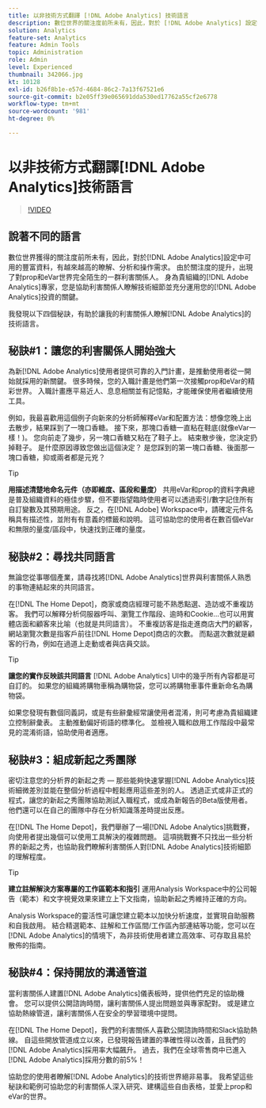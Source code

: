 ```yaml
---
title: 以非技術方式翻譯 [!DNL Adobe Analytics] 技術語言
description: 數位世界的關注度前所未有，因此，對於 [!DNL Adobe Analytics] 設定中可用的豐富資料，有越來越高的瞭解、分析和操作需求。 由於關注度的提升，出現了對prop和eVar世界完全陌生的一群利害關係人。 身為貴組織的 [!DNL Adobe Analytics] 專家，您是協助利害關係人瞭解技術細節並充分運用 [!DNL Adobe Analytics] 投資的關鍵人物。
solution: Analytics
feature-set: Analytics
feature: Admin Tools
topic: Administration
role: Admin
level: Experienced
thumbnail: 342066.jpg
kt: 10128
exl-id: b26f8b1e-e57d-4684-86c2-7a13f67521e6
source-git-commit: b2e05ff39e065691dda530ed17762a55cf2e6778
workflow-type: tm+mt
source-wordcount: '981'
ht-degree: 0%

---
```


# 以非技術方式翻譯[!DNL Adobe Analytics]技術語言

>[!VIDEO](https://video.tv.adobe.com/v/342066/?quality=12&learn=on)

## 說著不同的語言

數位世界獲得的關注度前所未有，因此，對於[!DNL Adobe Analytics]設定中可用的豐富資料，有越來越高的瞭解、分析和操作需求。 由於關注度的提升，出現了對prop和eVar世界完全陌生的一群利害關係人。 身為貴組織的[!DNL Adobe Analytics]專家，您是協助利害關係人瞭解技術細節並充分運用您的[!DNL Adobe Analytics]投資的關鍵。

我發現以下四個秘訣，有助於讓我的利害關係人瞭解[!DNL Adobe Analytics]的技術語言。

## 秘訣#1：讓您的利害關係人開始強大

為新[!DNL Adobe Analytics]使用者提供可靠的入門計畫，是推動使用者從一開始就採用的新關鍵。 很多時候，您的入職計畫是他們第一次接觸prop和eVar的精彩世界。 入職計畫應平易近人、息息相關並有記憶點，才能確保使用者繼續使用工具。

例如，我最喜歡用這個例子向新來的分析師解釋eVar和配置方法：想像您晚上出去散步，結果踩到了一塊口香糖。 接下來，那塊口香糖一直粘在鞋底(就像eVar一樣！)。 您向前走了幾步，另一塊口香糖又粘在了鞋子上。 結束散步後，您決定扔掉鞋子。 是什麼原因導致您做出這個決定？ 是您踩到的第一塊口香糖、後面那一塊口香糖，抑或兩者都是元兇？

>[!TIP]
>
>**用描述清楚地命名元件（亦即維度、區段和量度）**
>共用eVar和prop的資料字典總是普及組織資料的極佳步驟，但不要指望臨時使用者可以透過索引/數字記住所有自訂變數及其預期用途。 反之，在[!DNL Adobe] Workspace中，請確定元件名稱具有描述性，並附有有意義的標籤和說明。 這可協助您的使用者在數百個eVar和無限的量度/區段中，快速找到正確的量度。

## 秘訣#2：尋找共同語言

無論您從事哪個產業，請尋找將[!DNL Adobe Analytics]世界與利害關係人熟悉的事物連結起來的共同語言。

在[!DNL The Home Depot]，商家或商店經理可能不熟悉點選、造訪或不重複訪客。 我們可以解釋分析伺服器呼叫、瀏覽工作階段、逾時和Cookie...也可以用實體店面和顧客來比喻（也就是共同語言）。 不重複訪客是指走進商店大門的顧客， 網站瀏覽次數是指客戶前往[!DNL Home Depot]商店的次數。 而點選次數就是顧客的行為，例如在過道上走動或者與店員交談。

>[!TIP]
>
>**讓您的實作反映該共同語言**
>[!DNL Adobe Analytics] UI中的幾乎所有內容都是可自訂的。 如果您的組織將購物車稱為購物袋，您可以將購物車事件重新命名為購物袋。
>
>如果您發現有數個同義詞，或是有些辭彙經常讓使用者混淆，則可考慮為貴組織建立控制辭彙表。 主動推動偏好術語的標準化。 並檢視入職和啟用工作階段中最常見的混淆術語，協助使用者適應。

## 秘訣#3：組成新起之秀團隊

密切注意您的分析界的新起之秀 — 那些能夠快速掌握[!DNL Adobe Analytics]技術細微差別並能在整個分析過程中輕鬆應用這些差別的人。 透過正式或非正式的程式，讓您的新起之秀團隊協助測試入職程式，或成為新報告的Beta版使用者。 他們還可以在自己的團隊中存在分析知識落差時提出反應。

在[!DNL The Home Depot]，我們舉辦了一場[!DNL Adobe Analytics]挑戰賽，向使用者提出幾個可以使用工具解決的複雜問題。 這項挑戰賽不只找出一些分析界的新起之秀，也協助我們瞭解利害關係人對[!DNL Adobe Analytics]技術細節的理解程度。

>[!TIP]
>
>**建立註解解決方案專屬的工作區範本和指引**
>運用Analysis Workspace中的公司報告（範本）和文字視覺效果來建立上下文指南，協助新起之秀維持正確的方向。
>
>Analysis Workspace的靈活性可讓您建立範本以加快分析速度，並實現自助服務和自我啟用。 結合精選範本、註解和工作區間/工作區內部連結等功能，您可以在[!DNL Adobe Analytics]的情境下，為非技術使用者建立高效率、可存取且易於散佈的指南。

## 秘訣#4：保持開放的溝通管道

當利害關係人建置[!DNL Adobe Analytics]儀表板時，提供他們充足的協助機會。 您可以提供公開諮詢時間，讓利害關係人提出問題並與專家配對。 或是建立協助熱線管道，讓利害關係人在安全的學習環境中提問。

在[!DNL The Home Depot]，我們的利害關係人喜歡公開諮詢時間和Slack協助熱線。 自這些開放管道成立以來，已發現報告建置的準確性得以改善，且我們的[!DNL Adobe Analytics]採用率大幅飆升。 過去，我們在全球零售商中已進入[!DNL Adobe Analytics]採用分數的前5%！

協助您的使用者瞭解[!DNL Adobe Analytics]的技術世界絕非易事。 我希望這些秘訣和範例可協助您的利害關係人深入研究、建構這些自由表格，並愛上prop和eVar的世界。
